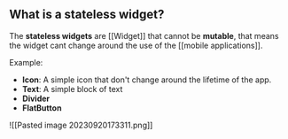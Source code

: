 
## What is a stateless widget?

The **stateless widgets** are [[Widget]] that cannot be **mutable**, that means the widget cant change around the use of the [[mobile applications]]. 

Example: 
- **Icon**: A simple icon that don't change around the lifetime of the app.
- **Text**: A simple block of text 
- **Divider**
- **FlatButton** 

![[Pasted image 20230920173311.png]]

